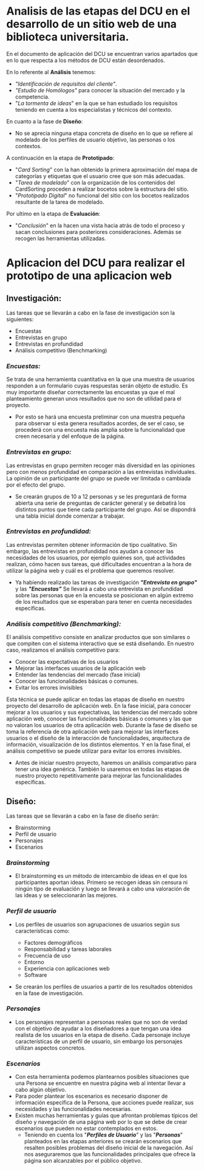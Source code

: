 
# Analisis de las etapas del DCU en el desarrollo de un sitio web de una biblioteca universitaria.

En el documento de aplicación del DCU se encuentran varios apartados que en lo que respecta a los métodos de DCU están desordenados.

En lo referente al **Análisis** tenemos:
- *"Identificación de requisitos del cliente"*.
- *"Estudio de Homólogos"* para conocer la situación del mercado y la competencia.
- "*La tormenta de ideas*" en la que se han estudiado los requisitos teniendo en cuenta a los especialistas y técnicos del contexto.
  
En cuanto a la fase de **Diseño**:
- No se aprecia ninguna etapa concreta de diseño en lo que se refiere al modelado de los perfiles de usuario objetivo, las personas o los contextos.
  
A continuación en la etapa de **Prototipado**:
- "*Card Sorting*" con la han obtenido la primera aproximación del mapa de categorías y etiquetas que el usuario cree que son más adecuadas.
- "*Tarea de modelado*" con la organización de los contenidos del CardSorting proceden a realizar bocetos sobre la estructura del sitio.
- "*Prototipado Digital*" no funcional del sitio con los bocetos realizados resultante de la tarea de modelado.

Por ultimo en la etapa de **Evaluación**:
- "*Conclusión*" en la hacen una vista hacia atrás de todo el proceso y sacan conclusiones para posteriores consideraciones. Además se recogen las herramientas utilizadas.

# Aplicacion del DCU para realizar el prototipo de una aplicacion web

## **Investigación:**
Las tareas que se llevarán a cabo en la fase de investigación son la siguientes:

- Encuestas
- Entrevistas en grupo
- Entrevistas en profundidad
- Análisis competitivo (Benchmarking)

### ***Encuestas**:*
  Se trata de una herramienta cuantitativa en la que una muestra de usuarios responden a un formulario cuyas respuestas serán objeto de estudio. 
  Es muy importante diseñar correctamente las encuestas ya que el mal planteamiento generan unos resultados que no son de utilidad para el proyecto.
  
  * Por esto se hará una encuesta preliminar con una muestra pequeña para observar si esta genera resultados acordes, de ser el caso, se procederá con una encuesta más amplia sobre la funcionalidad que creen necesaria y del enfoque de la página.
 

### ***Entrevistas en grupo**:*

 Las entrevistas en grupo permiten recoger más diversidad en las opiniones pero con menos profundidad en comparación a las entrevistas individuales. La opinión de un participante del grupo se puede ver limitada o cambiada por el efecto del grupo.
 
 * Se crearán grupos de 10 a 12 personas y se les preguntará de forma abierta una serie de preguntas de carácter general y se debatirá los distintos puntos que tiene cada participante del grupo. Así se dispondrá una tabla inicial donde comenzar a trabajar.
 
 
### ***Entrevistas en profundidad**:* 
  Las entrevistas permiten obtener información de tipo cualitativo. Sin embargo, las entrevistas en profundidad nos ayudan a conocer las necesidades de los usuarios, por ejemplo quiénes son, qué actividades realizan, cómo hacen sus tareas, qué dificultades encuentran a la hora de utilizar la página web y cuál es el problema que queremos resolver.
 
  * Ya habiendo realizado las tareas de investigación ***"Entrevista en grupo"*** y las ***"Encuestas"*** Se llevará a cabo una entrevista en profundidad sobre las personas que en la encuesta se posicionan en algún extremo de los resultados que se esperaban para tener en cuenta necesidades específicas.


### ***Análisis competitivo (Benchmarking)**:*
 El análisis competitivo consiste en analizar productos que son similares o que compiten con el sistema interactivo que se está diseñando. En nuestro caso, realizamos el análisis competitivo para:
 - Conocer las expectativas de los usuarios
 - Mejorar las interfaces usuarios de la aplicación web
 - Entender las tendencias del mercado (fase inicial)
 - Conocer las funcionalidades básicas o comunes.
 - Evitar los errores invisibles

 Esta técnica se puede aplicar en todas las etapas de diseño en nuestro proyecto del desarrollo de aplicación web. En la fase inicial, para conocer mejorar a los usuarios y sus expectativas, las tendencias del mercado sobre aplicación web, conocer las funcionalidades básicas o comunes y las que no valoran los usuarios de otra aplicación web. Durante la fase de diseño se toma la referencia de otra aplicación web para mejorar las interfaces usuarios o el diseño de la interacción de funcionalidades, arquitectura de información, visualización de los distintos elementos. Y en la fase final, el análisis competitivo se puede utilizar para evitar los errores invisibles.

 * Antes de iniciar nuestro proyecto, haremos un análisis comparativo para tener una idea genérica. También lo usaremos en todas las etapas de nuestro proyecto repetitivamente para mejorar las funcionalidades específicas.

## **Diseño**:
Las tareas que se llevarán a cabo en la fase de diseño serán:
  - Brainstorming
  - Perfil de usuario
  - Personajes
  - Escenarios

### ***Brainstorming***
  - El brainstorming es un método de intercambio de ideas en el que los participantes aportan ideas. Primero se recogen ideas sin censura ni ningún tipo de evaluación y luego se llevará a cabo una valoración de las ideas y se seleccionarán las mejores.

### ***Perfil de usuario***
  - Los perfiles de usuarios son agrupaciones de usuarios según sus características como: 
    - Factores demográficos
    - Responsabilidad y tareas laborales
    - Frecuencia de uso
    - Entorno
    - Experiencia con aplicaciones web
    - Software
  
  - Se crearán los perfiles de usuarios a partir de los resultados obtenidos en la fase de investigación.

### ***Personajes***
  - Los personajes representan a personas reales que no son de verdad con el objetivo de ayudar a los diseñadores a que tengan una idea realista de los usuarios en la etapa de diseño. Cada personaje incluye características de un perfil de usuario, sin embargo los personajes utilizan aspectos concretos.


### ***Escenarios***
  - Con esta herramienta podemos plantearnos posibles situaciones que una Persona se encuentre en nuestra página web al intentar llevar a cabo algún objetivo.
  - Para poder plantear los escenarios es necesario disponer de información específica de la Persona, que acciones puede realizar, sus necesidades y las funcionalidades necesarias.
  - Existen muchas herramientas y guías que afrontan problemas típicos del diseño y navegación de una página web por lo que se debe de crear escenarios que pueden no estar contemplados en estos.
    * Teniendo en cuenta los "***Perfiles de Usuario***" y las "***Personas***" planteados en las etapas anteriores se crearán escenarios que resalten posibles problemas del diseño inicial de la navegación. Así nos aseguraremos que las funcionalidades principales que ofrece la página son alcanzables por el público objetivo.
    